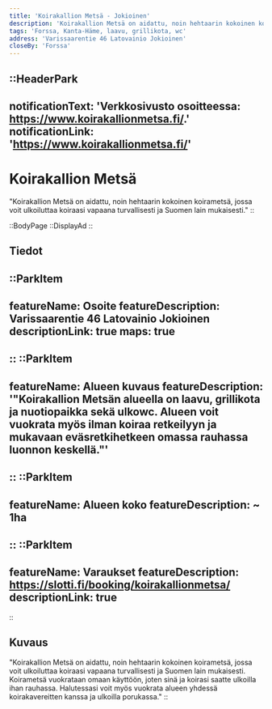 ```yaml
---
title: 'Koirakallion Metsä - Jokioinen'
description: 'Koirakallion Metsä on aidattu, noin hehtaarin kokoinen koirametsä, jossa voit ulkoiluttaa koiraasi vapaana turvallisesti ja Suomen lain mukaisesti.'
tags: 'Forssa, Kanta-Häme, laavu, grillikota, wc'
address: 'Varissaarentie 46 Latovainio Jokioinen'
closeBy: 'Forssa'
---
```


::HeaderPark
---

notificationText: 'Verkkosivusto osoitteessa: https://www.koirakallionmetsa.fi/.'
notificationLink: 'https://www.koirakallionmetsa.fi/'
---
# Koirakallion Metsä
"Koirakallion Metsä on aidattu, noin hehtaarin kokoinen koirametsä, jossa voit ulkoiluttaa koiraasi vapaana turvallisesti ja Suomen lain mukaisesti."
::

::BodyPage
::DisplayAd
::
## Tiedot
::ParkItem
---
featureName: Osoite
featureDescription: Varissaarentie 46 Latovainio Jokioinen
descriptionLink: true
maps: true
---
::
::ParkItem
---
featureName: Alueen kuvaus
featureDescription: '"Koirakallion Metsän alueella on laavu, grillikota ja nuotiopaikka sekä ulkowc. Alueen voit vuokrata myös ilman koiraa retkeilyyn ja mukavaan eväsretkihetkeen omassa rauhassa luonnon keskellä."'
---
::
::ParkItem
---
featureName: Alueen koko
featureDescription: ~ 1ha
---
::
::ParkItem
---
featureName: Varaukset
featureDescription: https://slotti.fi/booking/koirakallionmetsa/
descriptionLink: true
---
::
## Kuvaus
"Koirakallion Metsä on aidattu, noin hehtaarin kokoinen koirametsä, jossa voit ulkoiluttaa koiraasi vapaana turvallisesti ja Suomen lain mukaisesti. Koirametsä vuokrataan omaan käyttöön, joten sinä ja koirasi saatte ulkoilla ihan rauhassa. Halutessasi voit myös vuokrata alueen yhdessä koirakavereitten kanssa ja ulkoilla porukassa."
::